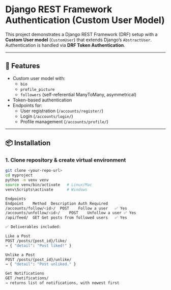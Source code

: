 # Django REST Framework Authentication (Custom User Model)

This project demonstrates a Django REST Framework (DRF) setup with a **Custom User model** (`CustomUser`) that extends Django’s `AbstractUser`.  
Authentication is handled via **DRF Token Authentication**.

---

## 🚀 Features
- Custom user model with:
  - `bio`
  - `profile_picture`
  - `followers` (self-referential ManyToMany, asymmetrical)
- Token-based authentication
- Endpoints for:
  - User registration (`/accounts/register/`)
  - Login (`/accounts/login/`)
  - Profile management (`/accounts/profile/`)

---

## 📦 Installation

### 1. Clone repository & create virtual environment
```bash
git clone <your-repo-url>
cd myproject
python -m venv venv
source venv/bin/activate   # Linux/Mac
venv\Scripts\activate      # Windows

Endpoints
Endpoint	Method	Description	Auth Required
/accounts/follow/<id>/	POST	Follow a user	✅ Yes
/accounts/unfollow/<id>/	POST	Unfollow a user	✅ Yes
/api/feed/	GET	Get posts from followed users	✅ Yes

✅ Deliverables included:

Like a Post
POST /posts/{post_id}/like/
→ { "detail": "Post liked!" }

Unlike a Post
POST /posts/{post_id}/unlike/
→ { "detail": "Post unliked." }

Get Notifications
GET /notifications/
→ returns list of notifications, with newest first